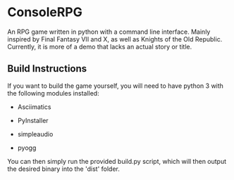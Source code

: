 # ConsoleRPG

An RPG game written in python with a command line interface. Mainly 
inspired by Final Fantasy VII and X, as well as Knights of the Old 
Republic. Currently, it is more of a demo that lacks an actual story or title. 

## Build Instructions

If you want to build the game yourself, you will need to have python 3 with the following modules installed:

- Asciimatics

- PyInstaller

- simpleaudio

- pyogg

You can then simply run the provided build.py script, which will then output the desired binary into the 'dist' folder.
